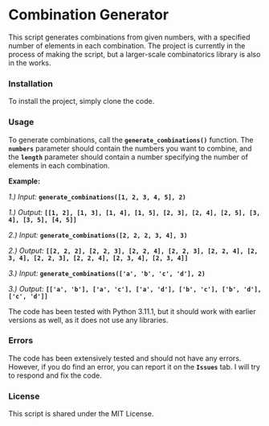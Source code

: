 # Combination Generator

This script generates combinations from given numbers, with a specified number of elements in each combination. The project is currently in the process of making the script, but a larger-scale combinatorics library is also in the works.

### Installation
To install the project, simply clone the code.

### Usage
To generate combinations, call the **`generate_combinations()`** function. The **`numbers`** parameter should contain the numbers you want to combine, and the **`length`** parameter should contain a number specifying the number of elements in each combination.

**Example:**

*1.) Input:* **`generate_combinations([1, 2, 3, 4, 5], 2)`**

*1.) Output:* **`[[1, 2], [1, 3], [1, 4], [1, 5], [2, 3], [2, 4], [2, 5], [3, 4], [3, 5], [4, 5]]`**

*2.) Input:* **`generate_combinations([2, 2, 2, 3, 4], 3)`**

*2.) Output:* **`[[2, 2, 2], [2, 2, 3], [2, 2, 4], [2, 2, 3], [2, 2, 4], [2, 3, 4], [2, 2, 3], [2, 2, 4], [2, 3, 4], [2, 3, 4]]`**

*3.) Input:* **`generate_combinations(['a', 'b', 'c', 'd'], 2)`**

*3.) Output:* **`[['a', 'b'], ['a', 'c'], ['a', 'd'], ['b', 'c'], ['b', 'd'], ['c', 'd']]`**

The code has been tested with Python 3.11.1, but it should work with earlier versions as well, as it does not use any libraries.

### Errors
The code has been extensively tested and should not have any errors. However, if you do find an error, you can report it on the **`Issues`** tab. I will try to respond and fix the code.

### License
This script is shared under the MIT License.
